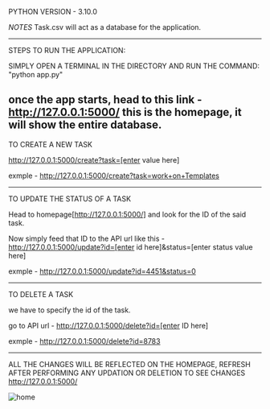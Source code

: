PYTHON VERSION - 3.10.0

*NOTES*
Task.csv will act as a database for the application.
_________________________________________________________________

STEPS TO RUN THE APPLICATION:

SIMPLY OPEN A TERMINAL IN THE DIRECTORY AND RUN THE COMMAND:
"python app.py"

once the app starts, head to this link - http://127.0.0.1:5000/
this is the homepage, it will show the entire database.
-----------------------------------------------------------------

TO CREATE A NEW TASK 

http://127.0.0.1:5000/create?task=[enter value here]

exmple - http://127.0.0.1:5000/create?task=work+on+Templates

-----------------------------------------------------------------

TO UPDATE THE STATUS OF A TASK

Head to homepage[http://127.0.0.1:5000/] and look for the ID of the said task.

Now simply feed that ID to the API url like this -
http://127.0.0.1:5000/update?id=[enter id here]&status=[enter status value here] 

exmple - http://127.0.0.1:5000/update?id=4451&status=0

-----------------------------------------------------------------

TO DELETE A TASK

we have to specify the id of the task.

go to API url - http://127.0.0.1:5000/delete?id=[enter ID here]

exmple - http://127.0.0.1:5000/delete?id=8783

-----------------------------------------------------------------

ALL THE CHANGES WILL BE REFLECTED ON THE HOMEPAGE, REFRESH AFTER PERFORMING ANY UPDATION OR DELETION TO SEE CHANGES
http://127.0.0.1:5000/

![home]([https://user-images.githubusercontent.com/58478133/165243012-bb91a116-87d0-4131-ab00-dc88d92aec73.png](https://imgur.com/bVOOcjE) "Homepage")

